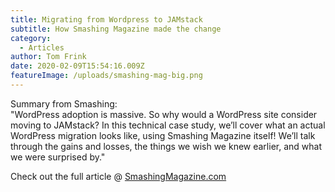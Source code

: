 ```yaml
---
title: Migrating from Wordpress to JAMstack
subtitle: How Smashing Magazine made the change
category:
  - Articles
author: Tom Frink
date: 2020-02-09T15:54:16.009Z
featureImage: /uploads/smashing-mag-big.png
---
```


Summary from Smashing:\
"WordPress adoption is massive. So why would a WordPress site consider moving to JAMstack? In this technical case study, we’ll cover what an actual WordPress migration looks like, using Smashing Magazine itself! We’ll talk through the gains and losses, the things we wish we knew earlier, and what we were surprised by."

Check out the full article @ [SmashingMagazine.com](https://www.smashingmagazine.com/2020/01/migration-from-wordpress-to-jamstack/)
